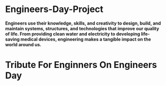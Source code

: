 # Engineers-Day-Project

**Engineers use their knowledge, skills, and creativity to design, build, and maintain systems, structures, and technologies that improve our quality of life. From providing clean water and electricity to developing life-saving medical devices, engineering makes a tangible impact on the world around us.**

# Tribute For Enginners On Engineers Day
